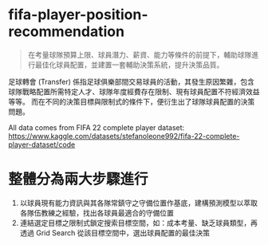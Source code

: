 # fifa-player-position-recommendation
>在考量球隊預算上限、球員潛力、薪資、能力等條件的前提下，輔助球隊進行最佳化球員配置，並建置一套輔助決策系統，提升決策品質。

足球轉會 (Transfer) 係指足球俱樂部間交易球員的活動，其發生原因繁雜，包含球隊戰略配置所需特定人才、球隊年度經費存在限制、現有球員配置不符經濟效益等等。
而在不同的決策目標與限制式的條件下，便衍生出了球隊球員配置的決策問題。

All data comes from FIFA 22 complete player dataset:  
https://www.kaggle.com/datasets/stefanoleone992/fifa-22-complete-player-dataset/code

# 整體分為兩大步驟進行
1. 以球員現有能力資訊與其各隊常鎮守之守備位置作基底，建構預測模型以萃取各隊伍教練之經驗，找出各球員最適合的守備位置
2. 連結選定目標之限制式鎖定搜索目標空間，如：成本考量、缺乏球員類型，再透過 Grid Search 從該目標空間中，選出球員配置的最佳決策




